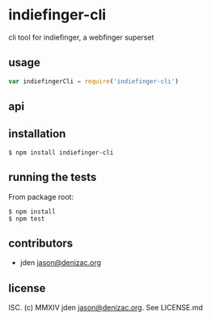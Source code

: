 # indiefinger-cli
cli tool for indiefinger, a webfinger superset

## usage
```js
var indiefingerCli = require('indiefinger-cli')
```


## api


## installation

    $ npm install indiefinger-cli


## running the tests

From package root:

    $ npm install
    $ npm test


## contributors

- jden <jason@denizac.org>


## license

ISC. (c) MMXIV jden <jason@denizac.org>. See LICENSE.md
